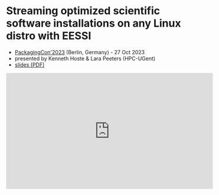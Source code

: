 # Streaming optimized scientific software installations on any Linux distro with EESSI

* [PackagingCon'2023](https://packaging-con.org) (Berlin, Germany) - 27 Oct 2023
* presented by Kenneth Hoste & Lara Peeters (HPC-UGent)
* [slides (PDF)](https://raw.githubusercontent.com/EESSI/docs/main/talks/20231027_PackagingCon23/EESSI-PackagingCon23-2023-10-27.pdf)

<iframe width="560" height="315" src="https://www.youtube.com/embed/njNuClStdlA" title="YouTube video player" frameborder="0" allow="accelerometer; autoplay; clipboard-write; encrypted-media; gyroscope; picture-in-picture; web-share" allowfullscreen></iframe>
